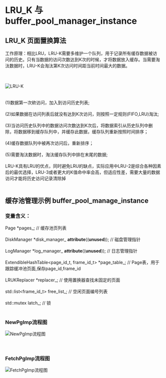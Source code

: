 # LRU_K 与 buffer_pool_manager_instance

## LRU_K 页面置换算法

工作原理：相比LRU，LRU-K需要多维护一个队列，用于记录所有缓存数据被访问的历史。只有当数据的访问次数达到K次的时候，才将数据放入缓存。当需要淘汰数据时，LRU-K会淘汰第K次访问时间距当前时间最大的数据。<br><br><br>

![LRU-K](../../imgs/LRU-K.png "LRU-K")
<br><br><br>
(1)数据第一次欸访问，加入到访问历史列表;<br><br>
(2)如果数据在访问列表后就没有达到K次访问，则按照一定规则(FIFO,LRU)淘汰;<br><br>
(3)当访问历史队列中的数据访问次数达到K次后，将数据索引从历史队列中删除，将数据移到缓存队列中，并缓存此数据，缓存队列重新按照时间排序；<br><br>
(4)缓存数据队列中被再次访问后，重新排序；<br><br>
(5)需要淘汰数据时，淘汰缓存队列中排在末尾的数据;<br><br>
LRU-K具有LRU的优点，同时避免LRU的缺点，实际应用中LRU-2是综合各种因素后的最优选择，LRU-3或者更大的K值命中率会高，但适应性差，需要大量的数据访问才能将历史访问记录清除掉
<br><br>


## 缓存池管理示例 buffer_pool_manage_instance
### 变量含义：
  Page *pages_;   // 缓存池页列表 <br><br>
  DiskManager *disk_manager_ __attribute__((__unused__)); // 磁盘管理指针<br><br>
  LogManager *log_manager_ __attribute__((__unused__));  // 日志管理指针<br><br>
  ExtendibleHashTable<page_id_t, frame_id_t> *page_table_; // Page表，用于跟踪缓冲池页面,保存page_id,frame_id<br><br>
  LRUKReplacer *replacer_;  // 使用置换器查找未固定的页面 <br><br>
  std::list<frame_id_t> free_list_; // 空闲页面编号列表 <br><br>
  std::mutex latch_;  // 锁  <br><br>

### NewPgImp流程图
![NewPgImp流程图](../../imgs/NewPgImp.jpg "NewPgImp流程图")
<br><br><br>

### FetchPgImp流程图
![FetchPgImp流程图](../../imgs/FetchPgImp.jpg "FetchPgImp流程图")
<br><br><br>